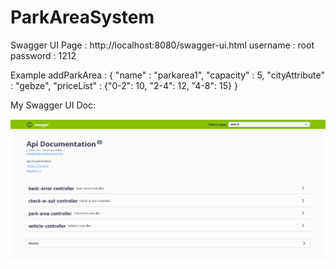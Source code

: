 # ParkAreaSystem

Swagger UI Page :  http://localhost:8080/swagger-ui.html
username : root
password : 1212

Example addParkArea : 
{
    "name" : "parkarea1",
    "capacity" : 5,
    "cityAttribute" : "gebze",
    "priceList" : {"0-2": 10, "2-4": 12, "4-8": 15}
}

My Swagger UI Doc:

![alt text](https://github.com/ozgesogukpinar/ParkAreaSystem/blob/master/Swagger.PNG?raw=true)
